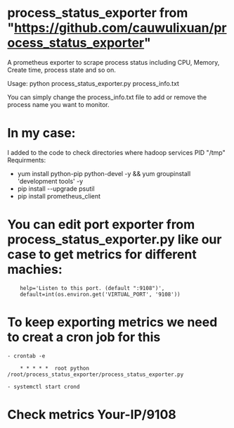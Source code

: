 # process_status_exporter from "https://github.com/cauwulixuan/process_status_exporter"
A prometheus exporter to scrape process status including CPU, Memory, Create time, process state and so on.

Usage: python process_status_exporter.py process_info.txt

You can simply change the process_info.txt file to add or remove the process name you want to monitor.

# In my case:

I added to the code to check directories where hadoop services PID "/tmp"
Requirments:

- yum install python-pip python-devel -y && yum groupinstall 'development tools' -y
- pip install --upgrade psutil
- pip install prometheus_client

# You can edit port exporter from process_status_exporter.py like our case to get metrics for different machies:
        help='Listen to this port. (default ":9108")',
        default=int(os.environ.get('VIRTUAL_PORT', '9108'))

# To keep exporting metrics we need to creat a cron job for this 

	- crontab -e
             
		* * * * *  root python /root/process_status_exporter/process_status_exporter.py
	
	- systemctl start crond

# Check metrics Your-IP/9108
